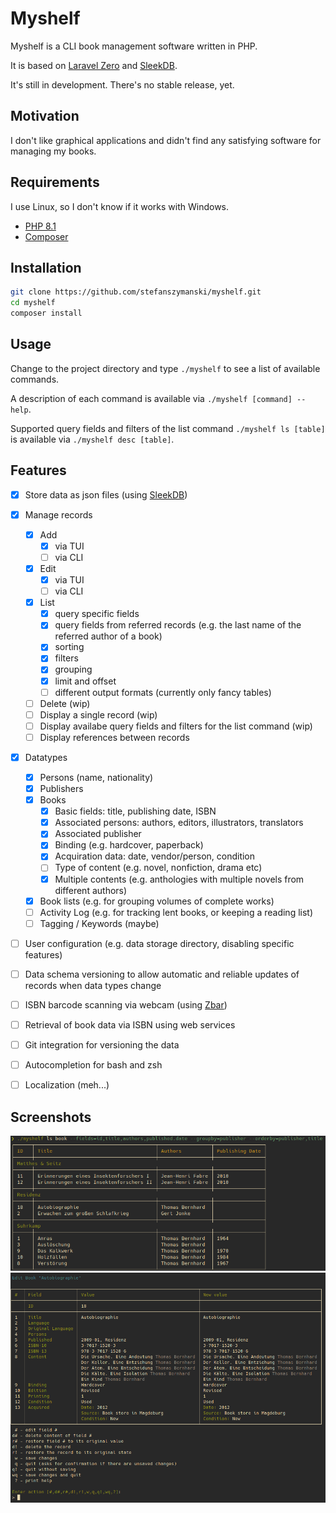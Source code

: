 # Myshelf

Myshelf is a CLI book management software written in PHP.

It is based on [Laravel Zero](https://laravel-zero.com/) and [SleekDB](https://github.com/rakibtg/SleekDB).

It's still in development. There's no stable release, yet.

## Motivation

I don't like graphical applications and didn't find any satisfying software for managing my books.

## Requirements

I use Linux, so I don't know if it works with Windows.

-   [PHP 8.1](https://www.php.net/)
-   [Composer](https://getcomposer.org/)

## Installation

```sh
git clone https://github.com/stefanszymanski/myshelf.git
cd myshelf
composer install
```

## Usage

Change to the project directory and type `./myshelf` to see a list of available commands.

A description of each command is available via `./myshelf [command] --help`.

Supported query fields and filters of the list command `./myshelf ls [table]` is available via  `./myshelf desc [table]`.

## Features

-   [x] Store data as json files (using [SleekDB](https://github.com/rakibtg/SleekDB))
-   [x] Manage records
    -   [x] Add
        -   [x] via TUI
        -   [ ] via CLI
    -   [x] Edit
        -   [x] via TUI
        -   [ ] via CLI
    -   [x] List
        -   [x] query specific fields
        -   [x] query fields from referred records (e.g. the last name of the referred author of a book)
        -   [x] sorting
        -   [x] filters
        -   [x] grouping
        -   [x] limit and offset
        -   [ ] different output formats (currently only fancy tables)
    -   [ ] Delete (wip)
    -   [ ] Display a single record (wip)
    -   [ ] Display availabe query fields and filters for the list command (wip)
    -   [ ] Display references between records
-   [x] Datatypes
    -   [x] Persons (name, nationality)
    -   [x] Publishers
    -   [x] Books
        -   [x] Basic fields: title, publishing date, ISBN
        -   [x] Associated persons: authors, editors, illustrators, translators
        -   [x] Associated publisher
        -   [x] Binding (e.g. hardcover, paperback)
        -   [x] Acquiration data: date, vendor/person, condition
        -   [ ] Type of content (e.g. novel, nonfiction, drama etc)
        -   [x] Multiple contents (e.g. anthologies with multiple novels from different authors)
    -   [x] Book lists (e.g. for grouping volumes of complete works)
    -   [ ] Activity Log (e.g. for tracking lent books, or keeping a reading list)
    -   [ ] Tagging / Keywords (maybe)
-   [ ] User configuration (e.g. data storage directory, disabling specific features)
-   [ ] Data schema versioning to allow automatic and reliable updates of records when data types change
-   [ ] ISBN barcode scanning via webcam (using [Zbar](http://zbar.sourceforge.net/))
-   [ ] Retrieval of book data via ISBN using web services
-   [ ] Git integration for versioning the data
-   [ ] Autocompletion for bash and zsh
-   [ ] Localization (meh...)


## Screenshots

![List command](screenshots/ls1.png "List command")
![Editing TUI](screenshots/edit1.png "Editing TUI")

